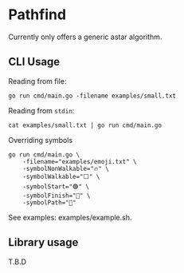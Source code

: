 # Pathfind

Currently only offers a generic astar algorithm.

## CLI Usage

Reading from file:

```console
go run cmd/main.go -filename examples/small.txt
```

Reading from `stdin`:

```console
cat examples/small.txt | go run cmd/main.go
```

Overriding symbols

```console
go run cmd/main.go \
    -filename="examples/emoji.txt" \
    -symbolNonWalkable="🔥" \
    -symbolWalkable="⬜" \
    -symbolStart="🟢" \
    -symbolFinish="🏁" \
    -symbolPath="🚗"
```

See examples: examples/example.sh.

## Library usage

T.B.D
